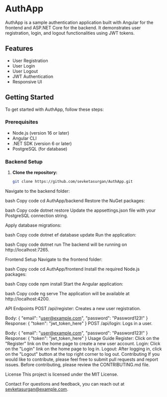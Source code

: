 # AuthApp

AuthApp is a sample authentication application built with Angular for the frontend and ASP.NET Core for the backend. It demonstrates user registration, login, and logout functionalities using JWT tokens.

## Features

- User Registration
- User Login
- User Logout
- JWT Authentication
- Responsive UI

## Getting Started

To get started with AuthApp, follow these steps:

### Prerequisites

- Node.js (version 16 or later)
- Angular CLI
- .NET SDK (version 6 or later)
- PostgreSQL (for database)

### Backend Setup

1. **Clone the repository:**

   ```bash
   git clone https://github.com/sevketasurgan/AuthApp.git
Navigate to the backend folder:

bash
Copy code
cd AuthApp/backend
Restore the NuGet packages:

bash
Copy code
dotnet restore
Update the appsettings.json file with your PostgreSQL connection string.

Apply database migrations:

bash
Copy code
dotnet ef database update
Run the application:

bash
Copy code
dotnet run
The backend will be running on http://localhost:7265.

Frontend Setup
Navigate to the frontend folder:

bash
Copy code
cd AuthApp/frontend
Install the required Node.js packages:

bash
Copy code
npm install
Start the Angular application:

bash
Copy code
ng serve
The application will be available at http://localhost:4200.

API Endpoints
POST /api/register: Creates a new user registration.

Body: { "email": "user@example.com", "password": "Password123!" }
Response: { "token": "jwt_token_here" }
POST /api/login: Logs in a user.

Body: { "email": "user@example.com", "password": "Password123!" }
Response: { "token": "jwt_token_here" }
Usage Guide
Register: Click on the "Register" link on the home page to create a new user account.
Login: Click on the "Login" link on the home page to log in.
Logout: After logging in, click on the "Logout" button at the top right corner to log out.
Contributing
If you would like to contribute, please feel free to submit pull requests and report issues. Before contributing, please review the CONTRIBUTING.md file.

License
This project is licensed under the MIT License.

Contact
For questions and feedback, you can reach out at sevketasurgan@example.com.
